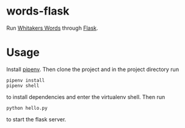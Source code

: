 # words-flask

Run [Whitakers Words](https://mk270.github.io/whitakers-words/)
through [Flask](https://flask.palletsprojects.com/en/1.1.x/).

# Usage

Install [pipenv](https://github.com/pypa/pipenv).  Then clone the
project and in the project directory run

``` shell
pipenv install
pipenv shell
```

to install dependencies and enter the virtualenv shell.  Then run

``` shell
python hello.py
```

to start the flask server.
